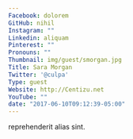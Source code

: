 ```yaml
---
Facebook: dolorem
GitHub: nihil
Instagram: ""
Linkedin: aliquam
Pinterest: ""
Pronouns: ""
Thumbnail: img/guest/smorgan.jpg
Title: Sara Morgan
Twitter: '@culpa'
Type: guest
Website: http://Centizu.net
YouTube: ""
date: "2017-06-10T09:12:39-05:00"
---
```

reprehenderit alias sint.

